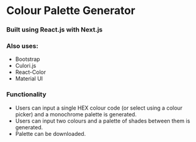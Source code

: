 # Colour Palette Generator
### Built using React.js with Next.js

### Also uses:
- Bootstrap
- Culori.js
- React-Color
- Material UI

### Functionality
- Users can input a single HEX colour code (or select using a colour picker) and a monochrome palette is generated.
- Users can input two colours and a palette of shades between them is generated.
- Palette can be downloaded.
